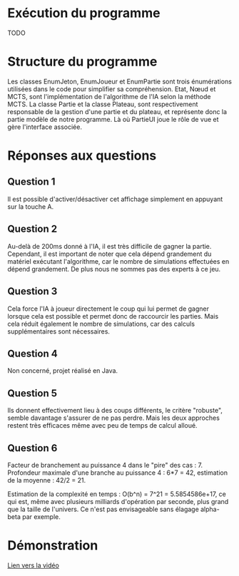 # Exécution du programme

TODO

# Structure du programme

Les classes EnumJeton, EnumJoueur et EnumPartie sont trois énumérations utilisées dans le code pour simplifier sa compréhension.
Etat, Nœud et MCTS, sont l'implémentation de l'algorithme de l'IA selon la méthode MCTS.
La classe Partie et la classe Plateau, sont respectivement responsable de la gestion d'une partie et du plateau, et représente donc la partie modèle de notre programme.
Là où PartieUI joue le rôle de vue et gère l'interface associée.

# Réponses aux questions

## Question 1

Il est possible d'activer/désactiver cet affichage simplement en appuyant sur la touche A.

## Question 2

Au-delà de 200ms donné à l'IA, il est très difficile de gagner la partie. Cependant, il est important de noter que cela dépend grandement du matériel exécutant l'algorithme, car le nombre de simulations effectuées en dépend grandement. De plus nous ne sommes pas des experts à ce jeu.

## Question 3

Cela force l'IA à joueur directement le coup qui lui permet de gagner lorsque cela est possible et permet donc de raccourcir les parties. Mais cela réduit également le nombre de simulations, car des calculs supplémentaires sont nécessaires.

## Question 4

Non concerné, projet réalisé en Java.

## Question 5

Ils donnent effectivement lieu à des coups différents, le critère "robuste", semble davantage s'assurer de ne pas perdre. Mais les deux approches restent très efficaces même avec peu de temps de calcul alloué.

## Question 6

Facteur de branchement au puissance 4 dans le "pire" des cas : 7.<br>
Profondeur maximale d'une branche au puissance 4 : 6*7 = 42, estimation de la moyenne : 42/2 = 21.<br>

Estimation de la complexité en temps : O(b^n) = 7^21 = 5.5854586e+17, ce qui est, même avec plusieurs milliards d'opération par seconde, plus grand que la taille de l'univers.
Ce n'est pas envisageable sans élagage alpha-beta par exemple.<br>

# Démonstration

<a href="https://youtu.be/iLPcJ0DouQE">Lien vers la vidéo</a>